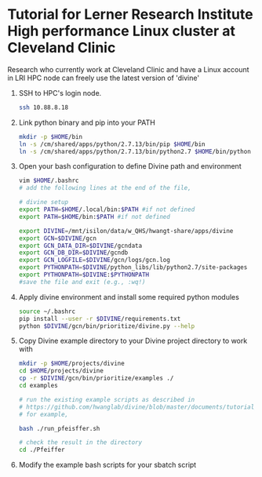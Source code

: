 # Tutorial for Lerner Research Institute High performance Linux cluster at Cleveland Clinic
Research who currently work at Cleveland Clinic and have a Linux account in LRI HPC node can freely use the latest version of 'divine'

1. SSH to HPC's login node.
	```bash
	ssh 10.88.8.18
	```

1. Link python binary and pip into your PATH
	```bash
	mkdir -p $HOME/bin
	ln -s /cm/shared/apps/python/2.7.13/bin/pip $HOME/bin
	ln -s /cm/shared/apps/python/2.7.13/bin/python2.7 $HOME/bin/python
	```

1. Open your bash configuration to define Divine path and environment
	```bash
	vim $HOME/.bashrc
	# add the following lines at the end of the file,
	
	# divine setup
	export PATH=$HOME/.local/bin:$PATH #if not defined
	export PATH=$HOME/bin:$PATH #if not defined

	export DIVINE=/mnt/isilon/data/w_QHS/hwangt-share/apps/divine
	export GCN=$DIVINE/gcn
	export GCN_DATA_DIR=$DIVINE/gcndata
	export GCN_DB_DIR=$DIVINE/gcndb
	export GCN_LOGFILE=$DIVINE/gcn/logs/gcn.log
	export PYTHONPATH=$DIVINE/python_libs/lib/python2.7/site-packages
	export PYTHONPATH=$DIVINE:$PYTHONPATH
	#save the file and exit (e.g., :wq!)
	```

1. Apply divine environment and install some required python modules
	```bash
	source ~/.bashrc
	pip install --user -r $DIVINE/requirements.txt
	python $DIVINE/gcn/bin/prioritize/divine.py --help
	```
	
1. Copy Divine example directory to your Divine project directory to work with
	```bash
	mkdir -p $HOME/projects/divine
	cd $HOME/projects/divine
	cp -r $DIVINE/gcn/bin/prioritize/examples ./
	cd examples
	
	# run the existing example scripts as described in 
	# https://github.com/hwanglab/divine/blob/master/documents/tutorial/divine_tutorial.md
	# for example,

	bash ./run_pfeisffer.sh
	
	# check the result in the directory
	cd ./Pfeiffer
	```
1. Modify the example bash scripts for your sbatch script